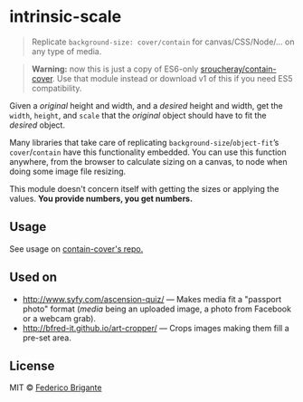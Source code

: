 # intrinsic-scale

> Replicate `background-size: cover/contain` for canvas/CSS/Node/… on any type of media.

> **Warning:** now this is just a copy of ES6-only [sroucheray/contain-cover](https://github.com/sroucheray/contain-cover). Use that module instead or download v1 of this if you need ES5 compatibility.

Given a *original* height and width, and a *desired* height and width, get the `width`, `height`, and `scale` that the *original* object should have to fit the *desired* object.

Many libraries that take care of replicating `background-size`/`object-fit`’s `cover`/`contain` have this functionality embedded. You can use this function anywhere, from the browser to calculate sizing on a canvas, to node when doing some image file resizing.

This module doesn't concern itself with getting the sizes or applying the values. **You provide numbers, you get numbers.**

## Usage

See usage on [contain-cover's repo.](https://github.com/sroucheray/contain-cover)

## Used on

* http://www.syfy.com/ascension-quiz/ — Makes media fit a "passport photo" format (*media* being an uploaded image, a photo from Facebook or a webcam grab).
* http://bfred-it.github.io/art-cropper/ — Crops images making them fill a pre-set area.

## License

MIT © [Federico Brigante](http://twitter.com/bfred_it)
